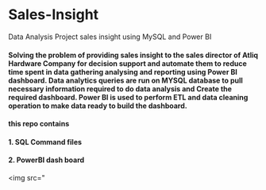 # Sales-Insight
Data Analysis Project sales insight using MySQL and Power BI
#### Solving the problem of providing sales insight to the sales director of Atliq Hardware Company for decision support and automate them to reduce time spent in data gathering analysing and reporting using Power BI dashboard. Data analytics queries are run on MYSQL database to pull necessary information required to do data analysis and Create the required dashboard. Power BI is used to perform ETL and data cleaning operation to make data ready to build the dashboard.

#### this repo contains
#### 1. SQL Command files
#### 2. PowerBI dash board
<img src="
